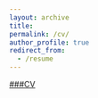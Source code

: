 ```yaml
---
layout: archive
title:
permalink: /cv/
author_profile: true
redirect_from:
  - /resume
---
```


[###CV](amanda-gentzel-CV.pdf)
